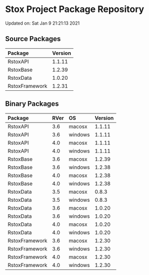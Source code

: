 # Stox Project Package Repository


Updated on: Sat Jan  9 21:21:13 2021
## Source Packages

|Package        |Version |
|:--------------|:-------|
|RstoxAPI       |1.1.11  |
|RstoxBase      |1.2.39  |
|RstoxData      |1.0.20  |
|RstoxFramework |1.2.31  |

## Binary Packages

|Package        |RVer |OS      |Version |
|:--------------|:----|:-------|:-------|
|RstoxAPI       |3.6  |macosx  |1.1.11  |
|RstoxAPI       |3.6  |windows |1.1.11  |
|RstoxAPI       |4.0  |macosx  |1.1.11  |
|RstoxAPI       |4.0  |windows |1.1.11  |
|RstoxBase      |3.6  |macosx  |1.2.39  |
|RstoxBase      |3.6  |windows |1.2.38  |
|RstoxBase      |4.0  |macosx  |1.2.38  |
|RstoxBase      |4.0  |windows |1.2.38  |
|RstoxData      |3.5  |macosx  |0.8.3   |
|RstoxData      |3.5  |windows |0.8.3   |
|RstoxData      |3.6  |macosx  |1.0.20  |
|RstoxData      |3.6  |windows |1.0.20  |
|RstoxData      |4.0  |macosx  |1.0.20  |
|RstoxData      |4.0  |windows |1.0.20  |
|RstoxFramework |3.6  |macosx  |1.2.30  |
|RstoxFramework |3.6  |windows |1.2.30  |
|RstoxFramework |4.0  |macosx  |1.2.30  |
|RstoxFramework |4.0  |windows |1.2.30  |
